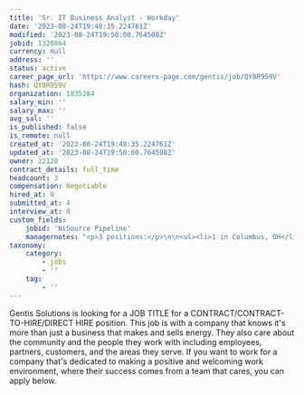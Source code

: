 ```yaml
---
title: 'Sr. IT Business Analyst - Workday'
date: '2023-08-24T19:48:35.224761Z'
modified: '2023-08-24T19:50:00.764508Z'
jobid: 1320864
currency: null
address: ''
status: active
career_page_url: 'https://www.careers-page.com/gentis/job/QY8R959V'
hash: QY8R959V
organization: 1835284
salary_min: ''
salary_max: ''
avg_sal: ''
is_published: false
is_remote: null
created_at: '2023-08-24T19:48:35.224761Z'
updated_at: '2023-08-24T19:50:00.764508Z'
owner: 22120
contract_details: full_time
headcount: 3
compensation: Negotiable
hired_at: 0
submitted_at: 4
interview_at: 0
custom_fields:
    jobid: 'NiSource Pipeline'
    managernotes: "<p>3 positions:</p>\n\n<ul><li>1 in Columbus, OH</li><li>2 in Merrillville, IN</li></ul>\n<p>﻿The Sr. Business Analyst will be a part of the IT Applications space, with a primary focus on the Workday application. They will work closely with our BRM BA’s to help plan work within their tower, work with project managers to successfully execute projects, and lead coordination with our service partners to maintain overall health and support of applicable applications. The Sr Business Analyst will play an integral part of an Agile team, focusing on integration standards.</p>\n<p>This role reports to the Manager Applications and is responsible for analyzing, validating, and documenting business, organizational, and/or operational requirements based on the requirements of the business project.</p>\n<p>The Sr. Business Analyst - Workday will also act as a liaison between the business, IT, and other project stakeholders as applicable. This role will be primarily assigned to the technology applications space where they will help maintain a subset of applications, execution of application projects, assist with requirements gathering and coordination within an agile team focused on integrations.</p>"
taxonomy:
    category:
        - jobs
        - ''
    tag:
        - ''
---
```


<p>Gentis Solutions is looking for a JOB TITLE for a CONTRACT/CONTRACT-TO-HIRE/DIRECT HIRE position. This job is with a company that knows it's more than just a business that makes and sells energy. They also care about the community and the people they work with including employees, partners, customers, and the areas they serve. If you want to work for a company that's dedicated to making a positive and welcoming work environment, where their success comes from a team that cares, you can apply below.</p>